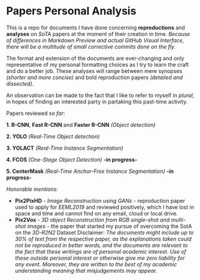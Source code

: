 # Papers Personal Analysis
This is a repo for documents I have done concerning **reproductions** and **analyses** on _SoTA_ papers at the moment of their creation in time. _Because of differences in Markdown Preview and actual GitHub Visual Interface, there will be a multitude of small corrective commits done on the fly._

The format and extension of the documents are ever-changing and only representative of my personal formatting choices as I try to learn the craft and do a better job. These analyses will range between mere synopses *(shorter and more concise)* and bold reproduction papers *(detailed and dissected)*.

An observation can be made to the fact that I like to refer to myself in _plural_, in hopes of finding an interested party in partaking this past-time activity.

Papers reviewed _so far_:

**1. R-CNN**, **Fast R-CNN** and **Faster R-CNN** *(Object detection)*

**2. YOLO** *(Real-Time Object detection)*

**3. YOLACT** *(Real-Time Instance Segmentation)*

**4. FCOS** *(One-Stage Object Detection)* **-in progress-**

**5. CenterMask** *(Real-Time Anchor-Free Instance Segmentation)* **-in progress-**



_Honorable mentions_:
* **Pix2PixHD** - _Image Reconstruction using GANs_ - reproduction paper used to apply for *EEML2019* and reviewed positively, which I have lost in space and time and cannot find on any email, cloud or local drive.
* **Pix2Vox** - _3D object Reconstruction from RGB single-shot and multi-shot images_ - the paper that started my pursue of overcoming the SotA on the *3D-R2N2* Dataset
Disclaimer: _The documents might include up to 30% of text from the respective paper, as the explanations taken could not be reproduced in better words, and the documents are relevant to the fact that these writings are of personal academic interest. Use of these outside personal interest or otherwise give me zero liability for any event. Moreover, they are written to the best of my academic understanding meaning that misjudgements may appear._

